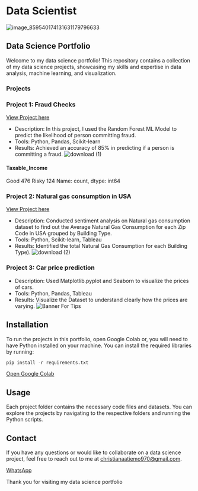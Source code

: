 # Data Scientist
![image_859540174131631179796633](https://github.com/Truth300/truth_data/assets/164891811/57688994-3269-41b6-afef-88d5d17d04ad)

## Data Science Portfolio

Welcome to my data science portfolio! This repository contains a collection of my data science projects, showcasing my skills and expertise in data analysis, machine learning, and visualization.

### Projects

### Project 1: Fraud Checks
[View Project here](https://github.com/Truth300/truth_data/blob/main/Fraud_Check.ipynb)
- Description: In this project, I used the Random Forest ML Model to predict the likelihood of person committing fraud.
- Tools: Python, Pandas, Scikit-learn
- Results: Achieved an accuracy of 85% in predicting if a person is committing a fraud.
![download (1)](https://github.com/Truth300/truth_data/assets/164891811/2cacdbdd-69d9-434b-a0d1-2f0f126adbad)

#### Taxable_Income
Good     476
Risky    124
Name: count, dtype: int64


### Project 2: Natural gas consumption in USA
[View Project here](https://github.com/Truth300/truth_data/blob/main/Project2_Consumption.ipynb)
- Description: Conducted sentiment analysis on Natural gas consumption dataset to find out the Average Natural Gas Consumption for each Zip Code in USA grouped by Building Type.
- Tools: Python, Scikit-learn, Tableau 
- Results: Identified the total Natural Gas Consumption for each Building Type).
![download (2)](https://github.com/Truth300/truth_data/assets/164891811/0621d3ff-944d-4487-b0a1-dda672c6d1cc)


### Project 3: Car price prediction 
- Description: Used Matplotlib.pyplot and Seaborn to visualize the prices of cars.
- Tools: Python, Pandas, Tableau 
- Results: Visualize the Dataset to understand clearly how the prices are varying.
![Banner For Tips](https://github.com/Truth300/truth_data/assets/164891811/162747f7-cb68-4448-bbb5-38730e613f06)


## Installation

To run the projects in this portfolio, open Google Colab or, you will need to have Python installed on your machine. You can install the required libraries by running:

``` python
pip install -r requirements.txt
```
[Open Google Colab](https://colab.research.google.com/github/Truth300/truth_data/blob/main/Fraud_Check.ipynb)


## Usage

Each project folder contains the necessary code files and datasets. You can explore the projects by navigating to the respective folders and running the Python scripts.

## Contact

If you have any questions or would like to collaborate on a data science project, feel free to reach out to me at [christianaatiemo970@gmail.com](mailto:christianaatiemo970@gmail.com).

[WhatsApp](https://wa.link/jx0h2v)

Thank you for visiting my data science portfolio 
